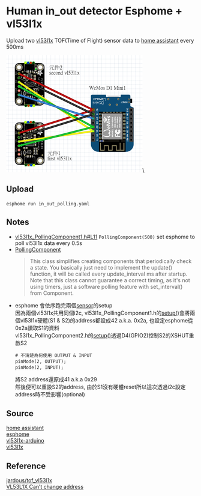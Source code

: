 # Human in_out detector Esphome + vl53l1x
Upload two [vl53l1x](https://www.st.com/en/imaging-and-photonics-solutions/vl53l1x.html) TOF(Time of Flight) sensor data to [home assistant](https://www.home-assistant.io/) every 500ms

![接線圖](wire.PNG)\
## Upload
```
esphome run in_out_polling.yaml
```
## Notes
+ [vl53l1x_PollingComponent1.h#L11](vl53l1x_PollingComponent1.h#L11) ```PollingComponent(500)``` set esphome to poll vl53l1x data every 0.5s
+ [PollingComponent](https://esphome.io/api/classesphome_1_1_polling_component.html#details)
  >This class simplifies creating components that periodically check a state.
   You basically just need to implement the update() function, it will be called every update_interval ms after startup.
   Note that this class cannot guarantee a correct timing, as it's not using timers, just a software polling feature with set_interval() from Component.
+ esphome 會依序跑完兩個[sensor](in_out_pollingComponent.yaml#L39)的setup\
  因為兩個vl53l1x共用同個i2c, vl53l1x_PollingComponent1.h的[setup()](vl53l1x_PollingComponent1.h#L13)會將兩個vl53l1x硬體(S1 & S2)的address都設成42 a.k.a. 0x2a, 也設定esphome從0x2a讀取S1的資料\
  vl53l1x_PollingComponent2.h的[setup()](vl53l1x_PollingComponent2.h#L13)透過D4(GPIO2)控制S2的XSHUT重啟S2
  ```
  # 不清楚為何使用 OUTPUT & INPUT
  pinMode(2, OUTPUT);
  pinMode(2, INPUT);  
  ```
  將S2 address還原成41 a.k.a 0x29\
  然後便可以重設S2的address, 由於S1沒有硬體reset所以這次透過i2c設定address時不受影響(optional)




## Source
[home assistant](https://www.home-assistant.io/)\
[esphome](https://esphome.io/)\
[vl53l1x-arduino](https://github.com/pololu/vl53l1x-arduino)\
[vl53l1x](https://www.st.com/en/imaging-and-photonics-solutions/vl53l1x.html)

## Reference
[jardous/tof_vl53l1x](https://github.com/jardous/tof_vl53l1x)\
[VL53L1X Can’t change address](https://forum.pololu.com/t/vl53l1x-cant-change-address/18270)
